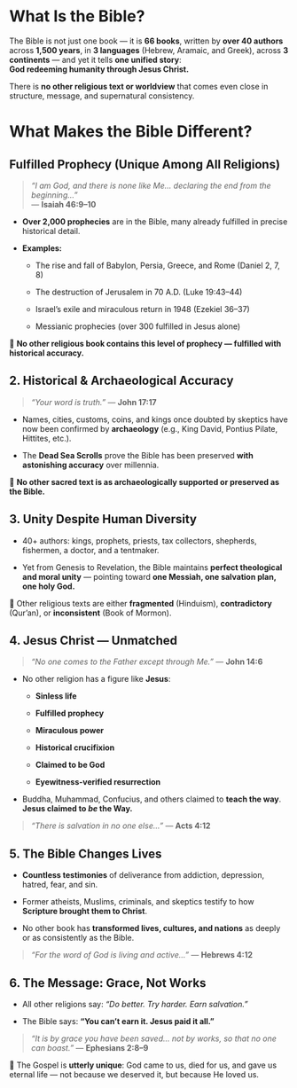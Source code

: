 # What Is the Bible?

The Bible is not just one book — it is **66 books**, written by **over 40 authors** across **1,500 years**, in **3 languages** (Hebrew, Aramaic, and Greek), across **3 continents** — and yet it tells **one unified story**:  
**God redeeming humanity through Jesus Christ.**

There is **no other religious text or worldview** that comes even close in structure, message, and supernatural consistency.

# What Makes the Bible Different?
## **Fulfilled Prophecy (Unique Among All Religions)**

> _“I am God, and there is none like Me… declaring the end from the beginning…”_  
> — **Isaiah 46:9–10**

- **Over 2,000 prophecies** are in the Bible, many already fulfilled in precise historical detail.
    
- **Examples:**
    
    - The rise and fall of Babylon, Persia, Greece, and Rome (Daniel 2, 7, 8)
        
    - The destruction of Jerusalem in 70 A.D. (Luke 19:43–44)
        
    - Israel’s exile and miraculous return in 1948 (Ezekiel 36–37)
        
    - Messianic prophecies (over 300 fulfilled in Jesus alone)

🔹 **No other religious book contains this level of prophecy — fulfilled with historical accuracy.**

## 2. **Historical & Archaeological Accuracy**

> _“Your word is truth.”_ — **John 17:17**

- Names, cities, customs, coins, and kings once doubted by skeptics have now been confirmed by **archaeology** (e.g., King David, Pontius Pilate, Hittites, etc.).
    
- The **Dead Sea Scrolls** prove the Bible has been preserved **with astonishing accuracy** over millennia.

🔹 **No other sacred text is as archaeologically supported or preserved as the Bible.**

## 3. **Unity Despite Human Diversity**

- 40+ authors: kings, prophets, priests, tax collectors, shepherds, fishermen, a doctor, and a tentmaker.
    
- Yet from Genesis to Revelation, the Bible maintains **perfect theological and moral unity** — pointing toward **one Messiah, one salvation plan, one holy God.**

🔹 Other religious texts are either **fragmented** (Hinduism), **contradictory** (Qur’an), or **inconsistent** (Book of Mormon).

## 4. **Jesus Christ — Unmatched**

> _“No one comes to the Father except through Me.”_ — **John 14:6**

- No other religion has a figure like **Jesus**:
    
    - **Sinless life**
        
    - **Fulfilled prophecy**
        
    - **Miraculous power**
        
    - **Historical crucifixion**
        
    - **Claimed to be God**
        
    - **Eyewitness-verified resurrection**
        
- Buddha, Muhammad, Confucius, and others claimed to **teach the way**.  
    **Jesus claimed to _be_ the Way.**

> _“There is salvation in no one else…”_ — **Acts 4:12**

## 5. **The Bible Changes Lives**

- **Countless testimonies** of deliverance from addiction, depression, hatred, fear, and sin.
    
- Former atheists, Muslims, criminals, and skeptics testify to how **Scripture brought them to Christ**.
    
- No other book has **transformed lives, cultures, and nations** as deeply or as consistently as the Bible.

> _“For the word of God is living and active…”_ — **Hebrews 4:12**

## 6. **The Message: Grace, Not Works**

- All other religions say: _“Do better. Try harder. Earn salvation.”_
    
- The Bible says: **“You can’t earn it. Jesus paid it all.”**

> _“It is by grace you have been saved… not by works, so that no one can boast.”_ — **Ephesians 2:8–9**

🔹 The Gospel is **utterly unique**: God came to us, died for us, and gave us eternal life — not because we deserved it, but because He loved us.